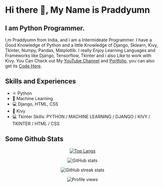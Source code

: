 # Hi there 👋, My Name is Praddyumn
## I am Python Programmer.

I,m Praddyumn from India, and i am a Intermideate Programmer. I have a Good Knowledge of Python and a little Knowledge of Django, Sklearn, Kivy, Tkinter, Numpy, Pandas, Matplotlib. I really Enjoy Learning Languages and Frameworks like Django, Tensorflow, Tkinter and i also Like to work with Kivy. You Can Check out My [YouTube Channel](https://www.youtube.com/channel/UCIs4qW1rvPCD0l9Zvls4ztg) and [Portfolio](https://praddyumnyadav.netlify.app), you can also get its [Code Here](https://github.com/PraddyumnYadav/PraddyumnYadavPortfolio).

## Skills and Experiences
* ⚛️ Python
* 🧠 Machine Learning
* 💻 Django, HTML, CSS
* 📲 Kivy
* 💻 Tkinter
Skills: PYTHON / MACHINE LEARNING / DJANGO / KIVY / TKINTER / HTML / CSS

## Some Github Stats
<div align="center">

[![Top Langs](https://github-readme-stats.vercel.app/api/top-langs/?username=PraddyumnYadav&layout=compact&theme=tokyonight)](https://github.com/anuraghazra/github-readme-stats)

![GitHub stats](https://github-readme-stats.vercel.app/api?username=PraddyumnYadav&show_icons=true&theme=tokyonight)  

![GitHub streak stats](https://streak-stats.demolab.com/?user=PraddyumnYadav&theme=tokyonight)

![Profile views](https://gpvc.arturio.dev/PraddyumnYadav)
</div>

